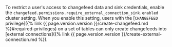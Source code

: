 To restrict a user's access to changefeed data and sink credentials, enable the `changefeed.permissions.require_external_connection_sink.enabled` cluster setting. When you enable this setting, users with the [`CHANGEFEED` privilege]({% link {{ page.version.version }}/create-changefeed.md %}#required-privileges) on a set of tables can only create changefeeds into [external connections]({% link {{ page.version.version }}/create-external-connection.md %}).

